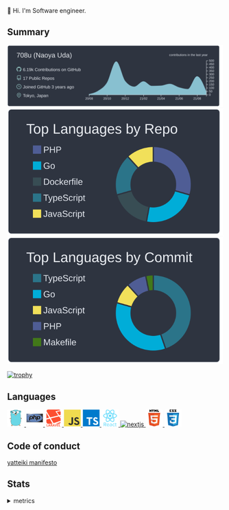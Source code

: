 :owl: Hi. I'm Software engineer.

## Summary
[![](https://raw.githubusercontent.com/708u/708u/main/profile-summary-card-output/nord_dark/0-profile-details.svg)](https://github.com/vn7n24fzkq/github-profile-summary-cards)
[![](https://raw.githubusercontent.com/708u/708u/main/profile-summary-card-output/nord_dark/1-repos-per-language.svg)](https://github.com/vn7n24fzkq/github-profile-summary-cards) [![](https://raw.githubusercontent.com/708u/708u/main/profile-summary-card-output/nord_dark/2-most-commit-language.svg)](https://github.com/vn7n24fzkq/github-profile-summary-cards)

[![trophy](https://github-profile-trophy.vercel.app/?username=708u&theme=nord)](https://github.com/ryo-ma/github-profile-trophy)

## Languages
<p align="left">
    <a href="https://golang.org" target="_blank">
        <img src="https://raw.githubusercontent.com/devicons/devicon/master/icons/go/go-original.svg" alt="go" width="40" height="40"/>
    </a>
    <a href="https://www.php.net" target="_blank">
        <img src="https://raw.githubusercontent.com/devicons/devicon/master/icons/php/php-original.svg" alt="php" width="40" height="40"/>
    </a>
     <a href="https://laravel.com/" target="_blank"> <img src="https://raw.githubusercontent.com/devicons/devicon/master/icons/laravel/laravel-plain-wordmark.svg" alt="laravel" width="40" height="40"/>
     </a>
    <a href="https://developer.mozilla.org/en-US/docs/Web/JavaScript" target="_blank">
        <img src="https://raw.githubusercontent.com/devicons/devicon/master/icons/javascript/javascript-original.svg" alt="javascript" width="40" height="40"/>
    </a>
    <a href="https://www.typescriptlang.org/" target="_blank">
        <img src="https://raw.githubusercontent.com/devicons/devicon/master/icons/typescript/typescript-original.svg" alt="typescript" width="40" height="40"/>
    </a>
    <a href="https://reactjs.org/" target="_blank">
        <img src="https://raw.githubusercontent.com/devicons/devicon/master/icons/react/react-original-wordmark.svg" alt="react" width="40" height="40"/>
    </a>
    <a href="https://nextjs.org/" target="_blank">
        <img src="https://iconape.com/wp-content/files/cf/353046/png/next-js-logo.png" alt="nextjs" width="40" height="40">
    </a>
    <a href="https://www.w3.org/html/" target="_blank">
        <img src="https://raw.githubusercontent.com/devicons/devicon/master/icons/html5/html5-original-wordmark.svg" alt="html5" width="40" height="40"/>
    </a>
    <a href="https://www.w3schools.com/css/" target="_blank">
        <img src="https://raw.githubusercontent.com/devicons/devicon/master/icons/css3/css3-original-wordmark.svg" alt="css3" width="40" height="40"/> </a> <a href="https://golang.org" target="_blank">
    </a>
</p>

## Code of conduct
<p>
    <a href="https://yatteiki.fm/manifesto" target="_blank">yatteiki manifesto</a>
</p>

## Stats

<details>
<summary>metrics</summary>

[![](https://github.com/708u/708u/blob/main/github-metrics.svg)]()
<details>

<!--START_SECTION:waka-->
**I'm an Early 🐤**

```text
🌞 Morning    287 commits    ██████████████░░░░░░░░░░░   55.73%
🌆 Daytime    75 commits     ███░░░░░░░░░░░░░░░░░░░░░░   14.56%
🌃 Evening    141 commits    ██████░░░░░░░░░░░░░░░░░░░   27.38%
🌙 Night      12 commits     ░░░░░░░░░░░░░░░░░░░░░░░░░   2.33%

```
📅 **I'm Most Productive on Wednesday**

```text
Monday       62 commits     ███░░░░░░░░░░░░░░░░░░░░░░   12.04%
Tuesday      67 commits     ███░░░░░░░░░░░░░░░░░░░░░░   13.01%
Wednesday    118 commits    █████░░░░░░░░░░░░░░░░░░░░   22.91%
Thursday     48 commits     ██░░░░░░░░░░░░░░░░░░░░░░░   9.32%
Friday       92 commits     ████░░░░░░░░░░░░░░░░░░░░░   17.86%
Saturday     30 commits     █░░░░░░░░░░░░░░░░░░░░░░░░   5.83%
Sunday       98 commits     ████░░░░░░░░░░░░░░░░░░░░░   19.03%

```


📊 **This Week I Spent My Time On**

```text
⌚︎ Time Zone: Asia/Tokyo

💬 Programming Languages:
Markdown                 0 secs              ░░░░░░░░░░░░░░░░░░░░░░░░░   0%

🔥 Editors:
VS Code                  0 secs              ░░░░░░░░░░░░░░░░░░░░░░░░░   0%

💻 Operating System:
Mac                      0 secs              ░░░░░░░░░░░░░░░░░░░░░░░░░   0%

```

**Timeline**

![Chart not found](https://raw.githubusercontent.com/708u/708u/main/charts/bar_graph.png)


 Last Updated on 03/09/2021
<!--END_SECTION:waka-->
